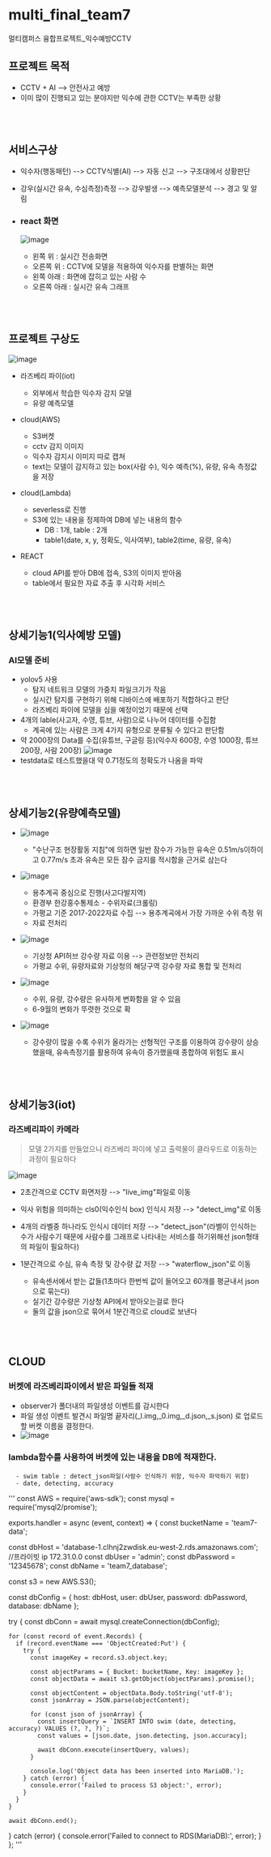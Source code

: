 # multi_final_team7
멀티캠퍼스 융합프로젝트_익수예방CCTV

## 프로젝트 목적
- CCTV + AI --> 안전사고 예방
- 이미 많이 진행되고 있는 분야지만 익수에 관한 CCTV는 부족한 상황

<br/><br/>

## 서비스구상

- 익수자(행동패턴) --> CCTV식별(AI) --> 자동 신고 --> 구조대에서 상황판단
- 강우(실시간 유속, 수심측정)측정 --> 강우발생 --> 예측모델분석 --> 경고 및 알림
- ### react 화면

  ![image](https://github.com/user-attachments/assets/a70a589e-4778-4b26-8f4d-6b9e4018a4fc)
  - 왼쪽 위 : 실시간 전송화면
  - 오른쪽 위 : CCTV에 모델을 적용하여 익수자를 판별하는 화면
  - 왼쪽 아래 : 화면에 잡히고 있는 사람 수
  - 오른쪽 아래 : 실시간 유속 그래프

 <br/><br/> 

 ## 프로젝트 구상도
 ![image](https://github.com/user-attachments/assets/1aa0f65f-a737-4b93-9903-b2e264f75427)

 - 라즈베리 파이(iot)
     - 외부에서 학습한 익수자 감지 모델
     - 유량 예측모델

 - cloud(AWS)
     - S3버켓
     - cctv 감지 이미지
     - 익수자 감지시 이미지 따로 캡쳐
     - text는 모델이 감지하고 있는 box(사람 수), 익수 예측(%), 유량, 유속 측정값을 저장

 - cloud(Lambda)
     - severless로 진행
     - S3에 있는 내용을 정제하여 DB에 넣는 내용의 함수
         -  DB : 1개, table : 2개
         -  table1(date, x, y, 정확도, 익사여부), table2(time, 유량, 유속)
 - REACT
     - cloud API를 받아 DB에 접속, S3의 이미지 받아옴
     - table에서 필요한 자료 추출 후 시각화 서비스
  
<br/><br/> 

 ## 상세기능1(익사예방 모델)
 ### AI모델 준비
  - yolov5 사용
      - 탐지 네트워크 모델의 가중치 파일크기가 작음
      - 실시간 탐지를 구현하기 위해 디바이스에 배포하기 적합하다고 판단
      - 라즈베리 파이에 모델을 심을 예정이었기 때문에 선택
  - 4개의 lable(사고자, 수영, 튜브, 사람)으로 나누어 데이터를 수집함
      - 계곡에 있는 사람은 크게 4가지 유형으로 분류될 수 있다고 판단함
  - 약 2000장의 Data를 수집(유튜브, 구글링 등)(익수자 600장, 수영 1000장, 튜브 200장, 사람 200장)
![image](https://github.com/user-attachments/assets/0e03b219-2673-4b26-926d-6de0839cfdad)
  - testdata로 테스트했을대 약 0.71정도의 정확도가 나옴을 파악


<br/><br/> 

 ## 상세기능2(유량예측모델)
 - ![image](https://github.com/user-attachments/assets/c5224cf4-7bad-465f-9425-5e83e537a7eb)
   - "수난구조 현장활동 지침"에 의하면 일반 잠수가 가능한 유속은 0.51m/s이하이고 0.77m/s 초과 유속은 모든 잠수 금지를 적시함을 근거로 삼는다

 - ![image](https://github.com/user-attachments/assets/3efe6269-2c9d-4879-af5e-0e14bc29e3c6)
    - 용추계곡 중심으로 진행(사고다발지역)
    - 환경부 한강홍수통제소 - 수위자료(크롤링)
    - 가평교 기준 2017-2022자료 수집 --> 용추계곡에서 가장 가까운 수위 측정 위
    - 자료 전처리

- ![image](https://github.com/user-attachments/assets/300d42b6-62a7-45e4-91fd-52497da03119)
    - 기상청 API허브 강수량 자료 이용 --> 관련정보만 전처리
    - 가평교 수위, 유량자료와 기상청의 해당구역 강수량 자료 통합 및 전처리

 - ![image](https://github.com/user-attachments/assets/f3049c46-0072-4bf2-9905-d043898324f6)
    - 수위, 유량, 강수량은 유사하게 변화함을 알 수 있음
    - 6-9월의 변화가 뚜렷한 것으로 확

  - ![image](https://github.com/user-attachments/assets/4ff3ff8c-54e4-4032-9092-14374240f2c1)
    - 강수량이 많을 수록 수위가 올라가는 선형적인 구조를 이용하여 강수량이 상승했을때, 유속측정기를 활용하여 유속이 증가했을때 종합하여 위험도 표시
 
<br/><br/> 

  ## 상세기능3(iot)
  ### 라즈베리파이 카메라
  > 모델 2가지를 만들었으니 라즈베리 파이에 넣고 출력물이 클라우드로 이동하는 과정이 필요하다

 ![image](https://github.com/user-attachments/assets/6439a5dd-73c9-41e0-88d6-89fd9db2c06c)

 - 2초간격으로 CCTV 화면저장 --> "live_img"파일로 이동
 - 익사 위험을 의미하는 cls0(익수인식 box) 인식시 저장 --> "detect_img"로 이동
 - 4개의 라벨중 하나라도 인식시 데이터 저장 --> "detect_json"(라벨이 인식하는 수가 사람수기 때문에 사람수를 그래프로 나타내는 서비스를 하기위해선 json형태의 파일이 필요하다)
 - 1분간격으로 수심, 유속 측정 및 강수량 값 저장 --> "waterflow_json"로 이동
    - 유속센서에서 받는 값들(1초마다 한번씩 값이 들어오고 60개를 평균내서 json으로 묶는다)
    - 실기간 강수량은 기상청 API에서 받아오는걸로 한다
    - 둘의 값을 json으로 묶어서 1분간격으로 cloud로 보낸다

   <br/><br/> 
  ## CLOUD
  ### 버켓에 라즈베리파이에서 받은 파일들 적재
  - observer가 폴더내의 파일생성 이벤트를 감시한다
  - 파일 생성 이벤트 발견시 파일명 끝자리(_l.img,_0.img,_d.json,_s.json) 로 업로드할 버켓 이름을 결정한다. 
 - ![image](https://github.com/user-attachments/assets/cac9125c-ff9a-4a11-a0bf-8f61e349b967)

  ### lambda함수를 사용하여 버켓에 있는 내용을 DB에 적재한다. 
      - swim table : detect_json파일(사람수 인식하기 위함, 익수자 파악하기 위함)
      - date, detecting, accuracy

''' 
      const AWS = require('aws-sdk');
const mysql = require('mysql2/promise');

exports.handler = async (event, context) => {
  const bucketName = 'team7-data';

  const dbHost = 'database-1.clhnj2zwdisk.eu-west-2.rds.amazonaws.com'; //프라이빗 ip 172.31.0.0
  const dbUser = 'admin';
  const dbPassword = '12345678';
  const dbName = 'team7_database';

  const s3 = new AWS.S3();

  const dbConfig = {
    host: dbHost,
    user: dbUser,
    password: dbPassword,
    database: dbName
  };

  try {
    const dbConn = await mysql.createConnection(dbConfig);

    for (const record of event.Records) {
      if (record.eventName === 'ObjectCreated:Put') {
        try {
          const imageKey = record.s3.object.key;

          const objectParams = { Bucket: bucketName, Key: imageKey };
          const objectData = await s3.getObject(objectParams).promise();

          const objectContent = objectData.Body.toString('utf-8');
          const jsonArray = JSON.parse(objectContent);

          for (const json of jsonArray) {
            const insertQuery = `INSERT INTO swim (date, detecting, accuracy) VALUES (?, ?, ?)`;
            const values = [json.date, json.detecting, json.accuracy];

            await dbConn.execute(insertQuery, values);
          }

          console.log('Object data has been inserted into MariaDB.');
        } catch (error) {
          console.error('Failed to process S3 object:', error);
        }
      }
    }

    await dbConn.end();
  } catch (error) {
    console.error('Failed to connect to RDS(MariaDB):', error);
  }
};
'''
  

 
